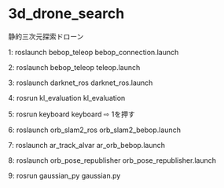 # 3d_drone_search
静的三次元探索ドローン

1: roslaunch bebop_teleop bebop_connection.launch

2: roslaunch bebop_teleop teleop.launch

3: roslaunch darknet_ros darknet_ros.launch

4: rosrun kl_evaluation kl_evaluation

5: rosrun keyboard keyboard    ⇨ 1を押す

6: roslaunch orb_slam2_ros orb_slam2_bebop.launch

7: roslaunch ar_track_alvar ar_orb_bebop.launch 
 
8: roslaunch orb_pose_republisher orb_pose_republisher.launch

9: rosrun gaussian_py gaussian.py
